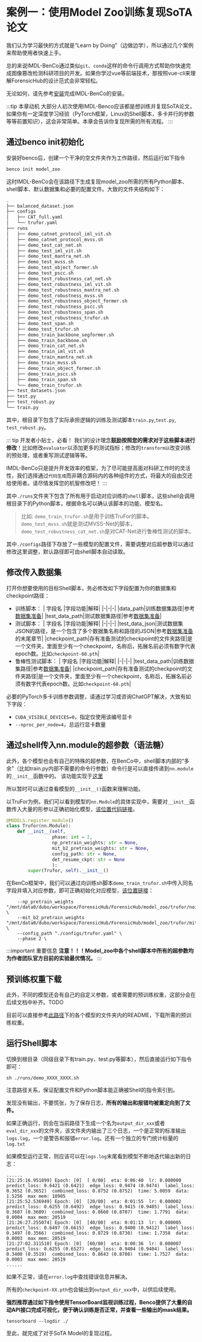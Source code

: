 # 案例一：使用Model Zoo训练复现SoTA论文
我们认为学习最快的方式就是“Learn by Doing”（边做边学），所以通过几个案例来帮助使用者快速上手。

总的来说IMDL-BenCo通过类似`git`、`conda`这样的命令行调用方式帮助你快速完成图像篡改检测科研项目的开发。如果你学过vue等前端技术，那按照vue-cli来理解ForensicHub的设计范式会非常轻松。

无论如何，请先参考[安装](./install.md)完成IMDL-BenCo的安装。

:::tip 本章动机
大部分人初次使用IMDL-Benco应该都是想训练并复现SoTA论文，如果你有一定深度学习经验（PyTorch框架，Linux的Shell脚本，多卡并行的参数等等前置知识），这会非常简单。本章会告诉你复现所需的所有流程。
:::


## 通过benco init初始化
安装好benco后，创建一个干净的空文件夹作为工作路径，然后运行如下指令
```bash
benco init model_zoo
```

这时IMDL-BenCo会在该路径下生成复现model_zoo所需的所有Python脚本、shell脚本、默认数据集和必要的配置文件。大致的文件夹结构如下：

```bash
.
├── balanced_dataset.json
├── configs
│   ├── CAT_full.yaml
│   └── trufor.yaml
├── runs
│   ├── demo_catnet_protocol_iml_vit.sh
│   ├── demo_catnet_protocol_mvss.sh
│   ├── demo_test_cat_net.sh
│   ├── demo_test_iml_vit.sh
│   ├── demo_test_mantra_net.sh
│   ├── demo_test_mvss.sh
│   ├── demo_test_object_former.sh
│   ├── demo_test_pscc.sh
│   ├── demo_test_robustness_cat_net.sh
│   ├── demo_test_robustness_iml_vit.sh
│   ├── demo_test_robustness_mantra_net.sh
│   ├── demo_test_robustness_mvss.sh
│   ├── demo_test_robustness_object_former.sh
│   ├── demo_test_robustness_pscc.sh
│   ├── demo_test_robustness_span.sh
│   ├── demo_test_robustness_trufor.sh
│   ├── demo_test_span.sh
│   ├── demo_test_trufor.sh
│   ├── demo_train_backbone_segformer.sh
│   ├── demo_train_backbone.sh
│   ├── demo_train_cat_net.sh
│   ├── demo_train_iml_vit.sh
│   ├── demo_train_mantra_net.sh
│   ├── demo_train_mvss.sh
│   ├── demo_train_object_former.sh
│   ├── demo_train_pscc.sh
│   ├── demo_train_span.sh
│   └── demo_train_trufor.sh
├── test_datasets.json
├── test.py
├── test_robust.py
└── train.py
```
其中，根目录下包含了实际承担逻辑的训练及测试脚本`train.py`,`test.py`, `test_robust.py`。

::: tip 开发者小贴士，必看！
我们的设计理念**鼓励按照您的需求对于这些脚本进行修改**！比如修改`evaluator`以添加更多的测试指标；修改的`transform以`改变训练的预处理，或者重写测试逻辑等等。

IMDL-BenCo只是提升开发效率的框架，为了尽可能提高面对科研工作时的灵活性，我们选择通过`代码生成`而非耦合源码内的各种组件的方式，将最大的自由交还给使用者。请尽情发挥您的机智修改吧！
:::

其中`./runs`文件夹下包含了所有用于启动对应训练的`shell`脚本，这些shell会调用根目录下的Python脚本，根据命名可以确认该脚本的功能、模型名。
 
>比如: `demo_train_trufor.sh`是用于训练TruFor的脚本。`demo_test_mvss.sh`就是测试MVSS-Net的脚本，`demo_test_robustness_cat_net.sh`是对CAT-Net进行鲁棒性测试的脚本。


其中`./configs`路径下存放了一些模型的配置文件，需要调整对应超参数可以通过修改这里调整，默认路径即可由shell脚本自动读取。

## 修改传入数据集
打开你想要使用的目标Shell脚本，务必修改如下字段配置为你的数据集和checkpoint路径：

- 训练脚本：
  | 字段名 |字段功能|解释|
  |-|-|-|
  |data_path|训练数据集路径|参考[数据集准备](./0_dataprepare.md)|
  |test_data_path|测试数据集路径|参考[数据集准备](./0_dataprepare.md)|
- 测试脚本：
  | 字段名 |字段功能|解释|
  |-|-|-|
  |test_data_json|测试数据集JSON的路径，是一个包含了多个数据集名称和路径的JSON|参考[数据集准备](./0_dataprepare.md)的末尾章节|
  |checkpoint_path|存有准备测试的checkpoint的文件夹路径|是一个文件夹，里面至少有一个checkpoint，名称后，拓展名前必须有数字代表epoch数。比如`checkpoint-68.pth`|
- 鲁棒性测试脚本：
  | 字段名 |字段功能|解释|
  |-|-|-|
  |test_data_path|训练数据集路径|参考[数据集准备](./0_dataprepare.md)|
  |checkpoint_path|存有准备测试的checkpoint的文件夹路径|是一个文件夹，里面至少有一个checkpoint，名称后，拓展名前必须有数字代表epoch数。比如`checkpoint-68.pth`|

必要的PyTorch多卡训练参数调整，请通过学习或咨询ChatGPT解决，大致有如下字段：
- `CUDA_VISIBLE_DEVICES=0`，指定仅使用该编号显卡
- `--nproc_per_node=4`，总运行显卡数量


## 通过shell传入nn.module的超参数（语法糖）

此外，各个模型也会有自己的特殊的超参数，在BenCo中，shell脚本内部的“多余”（比如train.py内部不需要的命令行参数）命令行是可以直接传递到`nn.module`的`__init__`函数中的。
该功能实现于[这里](https://github.com/scu-zjz/ForensicHub/blob/f4d158312b8f39df07aa41f468529c417bc9a765/ForensicHub/training_scripts/train.py#L133)

所以暂时可以通过查看模型的`__init__()`函数来理解功能。

以TruFor为例，我们可以看到模型的`nn.Module`的具体实现中，需要对`__init__`函数传入大量的形参以正确初始化模型，[该位置代码链接](https://github.com/scu-zjz/ForensicHub/blob/f4d158312b8f39df07aa41f468529c417bc9a765/ForensicHub/model_zoo/trufor/trufor.py#L15-L18)。
```python
@MODELS.register_module()
class Trufor(nn.Module):
    def __init__(self,
                 phase: int = 2,
                 np_pretrain_weights: str = None,
                 mit_b2_pretrain_weights: str = None,
                 config_path: str = None,
                 det_resume_ckpt: str = None
                 ):
        super(Trufor, self).__init__()
```

在BenCo框架中，我们可以通过向训练sh脚本`demo_train_trufor.sh`中传入同名字段并填入对应参数，即可正确初始化对应模型，[该位置链接](https://github.com/scu-zjz/ForensicHub/blob/4c6a2937c3cae8d6ff26bf85e9bad0c5ec467468/ForensicHub/statics/model_zoo/runs/demo_train_trufor.sh#L14-L18)：
```shell
    --np_pretrain_weights "/mnt/data0/dubo/workspace/ForensicHub/ForensicHub/model_zoo/trufor/noiseprint.pth" \
    --mit_b2_pretrain_weights "/mnt/data0/dubo/workspace/ForensicHub/ForensicHub/model_zoo/trufor/mit_b2.pth" \
    --config_path "./configs/trufor.yaml" \
    --phase 2 \
```


:::important 重要信息
**注意！！！Model_zoo中各个shell脚本中所有的超参数均为作者团队官方目前的实验最优情况。**
:::



## 预训练权重下载
此外，不同的模型还会有自己的自定义参数，或者需要的预训练权重，这部分会在后续文档中补齐。TODO

目前可以直接参考[此路径](https://github.com/scu-zjz/ForensicHub/tree/main/ForensicHub/model_zoo)下的各个模型的文件夹内的README，下载所需的预训练权重。

## 运行Shell脚本
切换到根目录（同级目录下有train.py，test.py等脚本），然后直接运行如下指令即可：
```
sh ./runs/demo_XXXX_XXXX.sh
```
注意路径关系，保证配置文件和Python脚本能正确被Shell的指令索引到。

发现没有输出，不要慌张，为了保存日志，**所有的输出和报错均被重定向到了文件。**

如果正确运行，则会在当前路径下生成一个名为`output_dir_xxx`或者`eval_dir_xxx`的文件夹，该文件夹内输出了三个日志，一个是正常的标准输出`logs.log`，一个是警告和报错`error.log`。还有一个独立的专门统计标量的`log.txt`

如果模型运行正常，则应该可以在`logs.log`末尾看到模型不断地迭代输出新的日志：
```
......
[21:25:16.951899] Epoch: [0]  [ 0/80]  eta: 0:06:40  lr: 0.000000  predict_loss: 0.6421 (0.6421)  edge_loss: 0.9474 (0.9474)  label_loss: 0.3652 (0.3652)  combined_loss: 0.8752 (0.8752)  time: 5.0059  data: 1.5256  max mem: 18905
[21:25:52.536949] Epoch: [0]  [20/80]  eta: 0:01:55  lr: 0.000002  predict_loss: 0.6255 (0.6492)  edge_loss: 0.9415 (0.9405)  label_loss: 0.3607 (0.3609)  combined_loss: 0.8660 (0.8707)  time: 1.7791  data: 0.0004  max mem: 20519
[21:26:27.255074] Epoch: [0]  [40/80]  eta: 0:01:13  lr: 0.000005  predict_loss: 0.6497 (0.6615)  edge_loss: 0.9400 (0.9412)  label_loss: 0.3497 (0.3566)  combined_loss: 0.8729 (0.8730)  time: 1.7358  data: 0.0003  max mem: 20519
[21:27:02.311510] Epoch: [0]  [60/80]  eta: 0:00:36  lr: 0.000007  predict_loss: 0.6255 (0.6527)  edge_loss: 0.9404 (0.9404)  label_loss: 0.3400 (0.3519)  combined_loss: 0.8643 (0.8708)  time: 1.7527  data: 0.0003  max mem: 20519
......
```

如果不正常，请在`error.log`中查找错误信息并解决。

所有的`checkpoint-XX.pth`也会输出到`output_dir_xxx`中，以供后续使用。

**强烈推荐通过如下指令使用TensorBoard监视训练过程，Benco提供了大量的自动API接口完成可视化，便于确认训练是否正常，并查看一些输出的mask结果。**
```
tensorboard --logdir ./
```

至此，就完成了对于SoTA Model的复现过程。

<CommentService/>